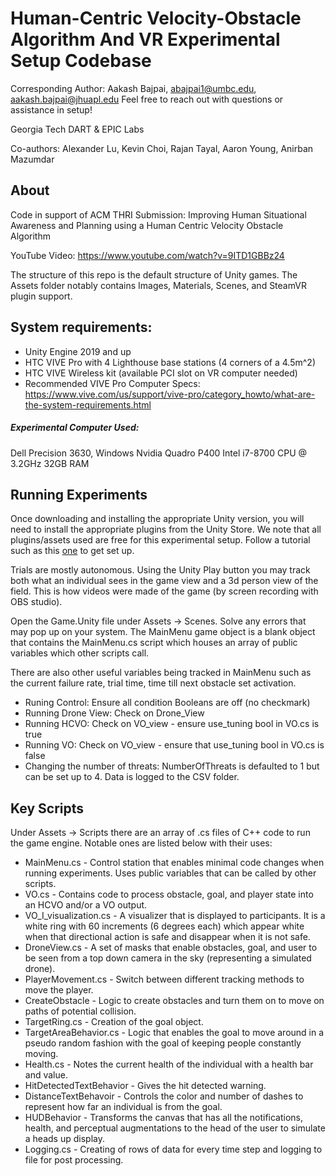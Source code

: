 # Human-Centric Velocity-Obstacle Algorithm And VR Experimental Setup Codebase

Corresponding Author: Aakash Bajpai, abajpai1@umbc.edu, aakash.bajpai@jhuapl.edu
Feel free to reach out with questions or assistance in setup!

Georgia Tech DART & EPIC Labs

Co-authors: Alexander Lu, Kevin Choi, Rajan Tayal, Aaron Young, Anirban Mazumdar

## About
Code in support of ACM THRI Submission: Improving Human Situational Awareness and Planning using a Human Centric Velocity Obstacle Algorithm

YouTube Video: https://www.youtube.com/watch?v=9ITD1GBBz24

The structure of this repo is the default structure of Unity games. The Assets folder notably contains Images, Materials, Scenes, and SteamVR plugin support.

## System requirements:
- Unity Engine 2019 and up
- HTC VIVE Pro with 4 Lighthouse base stations (4 corners of a 4.5m^2)
- HTC VIVE Wireless kit (available PCI slot on VR computer needed)
- Recommended VIVE Pro Computer Specs: https://www.vive.com/us/support/vive-pro/category_howto/what-are-the-system-requirements.html

##### Experimental Computer Used:
Dell Precision 3630, Windows
Nvidia Quadro P400
Intel i7-8700 CPU @ 3.2GHz
32GB RAM

## Running Experiments
Once downloading and installing the appropriate Unity version, you will need to install the appropriate plugins from the Unity Store. We note that all plugins/assets used are free for this experimental setup. Follow a tutorial such as this [one]( https://youtu.be/iJ0oNYIUFJo) to get set up.

Trials are mostly autonomous. Using the Unity Play button you may track both what an individual sees in the game view and a 3d person view of the field. This is how videos were made of the game (by screen recording with OBS studio).

Open the Game.Unity file under Assets -> Scenes. Solve any errors that may pop up on your system. The MainMenu game object is a blank object that contains the MainMenu.cs script which houses an array of public variables which other scripts call.

There are also other useful variables being tracked in MainMenu such as the current failure rate, trial time, time till next obstacle set activation.

- Runing Control: Ensure all condition Booleans are off (no checkmark)
- Running Drone View: Check on Drone_View
- Running HCVO: Check on VO_view - ensure use_tuning bool in VO.cs is true
- Running VO: Check on VO_view - ensure that use_tuning bool in VO.cs is false
- Changing the number of threats: NumberOfThreats is defaulted to 1 but can be set up to 4.
Data is logged to the CSV folder.

## Key Scripts
Under Assets -> Scripts there are an array of .cs files of C++ code to run the game engine. Notable ones are listed below with their uses:

- MainMenu.cs - Control station that enables minimal code changes when running experiments. Uses public variables that can be called by other scripts.
- VO.cs - Contains code to process obstacle, goal, and player state into an HCVO and/or a VO output.
- VO_I_visualization.cs - A visualizer that is displayed to participants. It is a white ring with 60 increments (6 degrees each) which appear white when that directional action is safe and disappear when it is not safe.
- DroneView.cs - A set of masks that enable obstacles, goal, and user to be seen from a top down camera in the sky (representing a simulated drone).
- PlayerMovement.cs - Switch between different tracking methods to move the player.
- CreateObstacle - Logic to create obstacles and turn them on to move on paths of potential collision.
- TargetRing.cs - Creation of the goal object.
- TargetAreaBehavior.cs - Logic that enables the goal to move around in a pseudo random fashion with the goal of keeping people constantly moving.
- Health.cs - Notes the current health of the individual with a health bar and value.
- HitDetectedTextBehavior - Gives the hit detected warning.
- DistanceTextBehavoir - Controls the color and number of dashes to represent how far an individual is from the goal.
- HUDBehavior - Transforms the canvas that has all the notifications, health, and perceptual augmentations to the head of the user to simulate a heads up display.
- Logging.cs - Creating of rows of data for every time step and logging to file for post processing.
